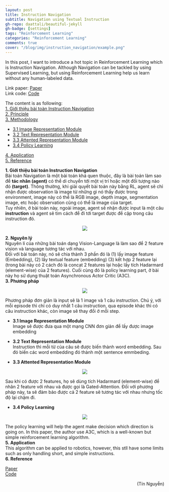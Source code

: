 ```yaml
---
layout: post
title: Instruction Navigation
subtitle: Navigation using Textual Instruction
gh-repo: daattali/beautiful-jekyll
gh-badge: [settings]
tags: "Reinforcement Learning"
categories: "Reinforcement Learning"
comments: true
cover: "/blog/img/instruction_navigation/example.png"
---
```

In this post, I want to introduce a hot topic in Reinforcement Learning which is Instruction Navigation. Although Navigation can be tackled by using Supervised Learning, but using Reinforcement Learning help us learn without any human-labeled data.

Link paper: [Paper](https://arxiv.org/abs/1706.07230)<br/>
Link code: [Code](https://github.com/devendrachaplot/DeepRL-Grounding)

The content is as following:<br/>
<a href="#1. Introduction to Instruction Navigation">1. Giới thiệu bài toàn Instruction Navigation</a> <br/>
<a href="#2. Principle">2. Principle</a> <br/>
<a href="#3. Methodology">3. Methodology</a> <br/>
* <a href="#3.1 Image Representation Module">3.1 Image Representation Module</a> <br/>
* <a href="#3.2 Text Representation Module">3.2 Text Representation Module</a> <br/>
* <a href="#3.3 Attented Representation Module">3.3 Attented Representation Module</a> <br/>
* <a href="#3.4 Policy Learning">3.4 Policy Learning</a> <br/>

<a href="#4. Application">4. Application</a> <br/>
<a href="#5. Reference">5. Reference</a> <br/>

<section id="1. Giới thiệu bài toán Instruction Navigation">
<b>1. Giới thiệu bài toán Instruction Navigation</b>
</section>
Bài toán Navigation là một bài toán khá quen thuộc, đây là bài toán làm sao để  <b>tác nhân (agent)</b> có thể di chuyển tới một vị trí hoặc một đối tượng nào đó <b>(target)</b>. Thông thường, khi giải quyết bài toán này bằng RL, agent sẽ chỉ nhận được observation là image từ những gì nó thấy được trong environment, image này có thể là RGB image, depth image, segmentation image, etc hoặc observation cũng có thể là image của target.<br/>
Tuy nhiên, ở bài toán này, ngoài image, agent sẽ nhận được input là một câu <b>instruction</b> và agent sẽ tìm cách để đi tới target được đề cập trong câu instruction đó.<br/>
<p align="center">
  <img src="/blog/img/instruction_navigation/instruction_robot_navigation.gif">
</p>

<section id="2. Nguyên lý">
<b>2. Nguyên lý</b>
</section>
Nguyên lí của những bài toán dạng Vision-Language là làm sao để 2 feature vision và language tương tác với nhau.<br/>
Đối với bài toán này, nó sẽ chia thành 3 phần đó là (1) lấy image feature (Embedding), (2) lấy textual feature (embedding) (3) kết hợp 2 feature lại (trong bài này có 2 cách đó là concat 2 features lại hoặc lấy tích Hadarmard (element-wise) của 2 features). Cuối cùng đó là policy learning part, ở bài này họ sử dụng thuật toán Asynchronous Actor Critic (A3C).

<section id="3. Phương pháp">
<b>3. Phương pháp</b>
</section>
<p align="center">
  <img src="/blog/img/instruction_navigation/pp.png">
</p>
Phương pháp đơn giản là input sẽ là 1 image và 1 câu instruction. Chú ý, với mỗi episode thì chỉ có duy nhất 1 câu instruction, qua episode khác thì có câu instruction khác, còn image sẽ thay đổi ở mỗi step.

* <b>3.1 Image Representation Module</b><br/>
Image sẽ được đưa qua một mạng CNN đơn giản để lấy được image embedding

* <b>3.2 Text Representation Module</b><br/>
Instruction thì mỗi từ của câu sẽ được biến thành word embedding. Sau đó biến các word embedding đó thành một sentence emmbeding.

* <b>3.3 Attented Representation Module</b><br/>
<p align="center">
  <img src="/blog/img/instruction_navigation/attention.png">
</p>
Sau khi có được 2 features, họ sẽ dùng tích Hadarmard (element-wise) để nhân 2 feature với nhau và được gọi là Gated-Attention. Đối với phương pháp này, ta sẽ đảm bảo được cả 2 feature sẽ tương tác với nhau nhưng tốc độ lại chậm đi.

* <b>3.4 Policy Learning</b><br/>
<p align="center">
  <img src="/blog/img/instruction_navigation/policy.png">
</p>
The policy learning will help the agent make decision which direction is going on. In this paper, the author use A3C, which is a well-known but simple reinforcement learning algorithm.

<section id="4. Application">
<b>5. Application</b>
</section>
This algorithm can be applied to robotics, however, this stll have some limits such as only handling short, and simple instructions.


<section id="5. Reference">
<b>6. Reference</b>
</section>

[Paper](https://arxiv.org/abs/1706.07230)<br/>
[Code](https://github.com/devendrachaplot/DeepRL-Grounding)

<div style="text-align: right"> (Tín Nguyễn) </div>